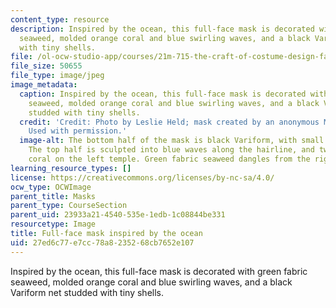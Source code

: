 ```yaml
---
content_type: resource
description: Inspired by the ocean, this full-face mask is decorated with green fabric
  seaweed, molded orange coral and blue swirling waves, and a black Variform net studded
  with tiny shells.
file: /ol-ocw-studio-app/courses/21m-715-the-craft-of-costume-design-fall-2009/27ed6c77e7cc78a8235268cb7652e107_IMG_0713.jpg
file_size: 50655
file_type: image/jpeg
image_metadata:
  caption: Inspired by the ocean, this full-face mask is decorated with green fabric
    seaweed, molded orange coral and blue swirling waves, and a black Variform net
    studded with tiny shells.
  credit: 'Credit: Photo by Leslie Held; mask created by an anonymous MIT student.
    Used with permission.'
  image-alt: The bottom half of the mask is black Variform, with small shells attached.
    The top half is sculpted into blue waves along the hairline, and twisted orange
    coral on the left temple. Green fabric seaweed dangles from the right cheek.
learning_resource_types: []
license: https://creativecommons.org/licenses/by-nc-sa/4.0/
ocw_type: OCWImage
parent_title: Masks
parent_type: CourseSection
parent_uid: 23933a21-4540-535e-1edb-1c08844be331
resourcetype: Image
title: Full-face mask inspired by the ocean
uid: 27ed6c77-e7cc-78a8-2352-68cb7652e107
---
```

Inspired by the ocean, this full-face mask is decorated with green fabric seaweed, molded orange coral and blue swirling waves, and a black Variform net studded with tiny shells.